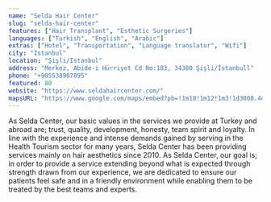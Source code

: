 ```yaml
---
name: "Selda Hair Center"
slug: "selda-hair-center"
features: ["Hair Transplant", "Esthetic Surgeries"]
languages: ["Turkish", "English", "Arabic"]
extras: ["Hotel", "Transportation", "Language translator", "Wifi"]
city: "Istanbul"
location: "Şişli/Istanbul"
address: "Merkez, Abide-i Hürriyet Cd No:103, 34380 Şişli/İstanbull"
phone: "+905538907895"
featured: 80
website: "https://www.seldahaircenter.com/"
mapsURL: "https://www.google.com/maps/embed?pb=!1m18!1m12!1m3!1d3008.442619072957!2d28.982053434887693!3d41.059316599999995!2m3!1f0!2f0!3f0!3m2!1i1024!2i768!4f13.1!3m3!1m2!1s0x14cabb4ffdb9870d%3A0x6fd55269fe0a914!2sSelda%20Hair%20Center%20-%20Sa%C3%A7%20Ekimi%20ve%20Estetik%20Merkezi!5e0!3m2!1sen!2str!4v1660934999766!5m2!1sen!2str"
---
```


As Selda Center, our basic values in the services we provide at Turkey and abroad are; trust, quality, development, honesty, team spirit and loyalty. In line with the experience and intense demands gained by serving in the Health Tourism sector for many years, Selda Center has been providing services mainly on hair aesthetics since 2010. As Selda Center, our goal is; in order to provide a service extending beyond what is expected through strength drawn from our experience, we are dedicated to ensure our patients feel safe and in a friendly environment while enabling them to be treated by the best teams and experts.
